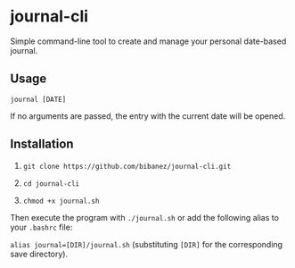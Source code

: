# journal-cli

Simple command-line tool to create and manage your personal date-based journal.

## Usage

```
journal [DATE] 
```
If no arguments are passed, the entry with the current date will be opened.

## Installation
1. `git clone https://github.com/bibanez/journal-cli.git`

2. `cd journal-cli`

3. `chmod +x journal.sh`

Then execute the program with `./journal.sh` or add the following alias to your `.bashrc` file:

`alias journal=[DIR]/journal.sh` (substituting `[DIR]` for the corresponding save directory).
